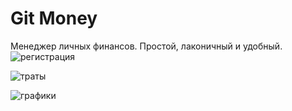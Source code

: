 # Git Money

Менеджер личных финансов. Простой, лаконичный и удобный.
![регистрация](https://user-images.githubusercontent.com/58731240/94582987-99d96800-0285-11eb-8c2a-bb560a28bc5f.gif)

![траты](https://user-images.githubusercontent.com/58731240/94582843-68609c80-0285-11eb-82b3-0e5ddc87b98d.gif)

![графики](https://user-images.githubusercontent.com/58731240/94582932-862e0180-0285-11eb-8276-58b54d9267e5.gif)



